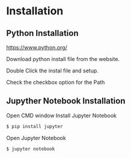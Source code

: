 # Installation

## Python Installation
https://www.python.org/

Download python install file from the website.

Double Click the instal file and setup.

Check the checkbox option for the Path

## Jupyther Notebook Installation

Open CMD window
Install Jupyter Notebook
```bash
$ pip install jupyter 
```
Open Jupyter Notebook
```bash
$ jupyter notebook 
```
